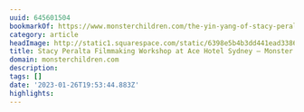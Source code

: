 ```yaml
---
uuid: 645601504
bookmarkOf: https://www.monsterchildren.com/the-yin-yang-of-stacy-peralta/
category: article
headImage: http://static1.squarespace.com/static/6398e5b4b3dd441ead33860a/t/63f6d79760c53541979cab94/1677121431989/stacy-monster-children.jpeg?format=1500w
title: Stacy Peralta Filmmaking Workshop at Ace Hotel Sydney — Monster Children
domain: monsterchildren.com
description:
tags: []
date: '2023-01-26T19:53:44.883Z'
highlights:
---
```




